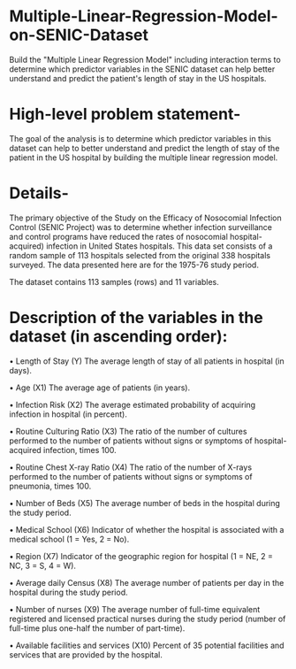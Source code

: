 # Multiple-Linear-Regression-Model-on-SENIC-Dataset
Build the "Multiple Linear Regression Model" including interaction terms to determine which predictor variables in the SENIC dataset can help better understand and
predict the patient's length of stay in the US hospitals.


# High-level problem statement-
The goal of the analysis is to determine which predictor variables in this dataset can help to better understand and predict the length of stay of the patient in the US 
hospital by building the multiple linear regression model.

# Details-
The primary objective of the Study on the Efficacy of Nosocomial Infection Control (SENIC Project) was to determine whether infection surveillance and control programs 
have reduced the rates of nosocomial hospital-acquired) infection in United States hospitals. This data set consists of a random sample of 113 hospitals selected from the
original 338 hospitals surveyed. The data presented here are for the 1975-76 study period.    

The dataset contains 113 samples (rows) and 11 variables.



# Description of the variables in the dataset (in ascending order):
• Length of Stay (Y) 
The average length of stay of all patients in hospital (in days). 

• Age (X1) 
The average age of patients (in years). 

• Infection Risk (X2) 
The average estimated probability of acquiring infection in hospital (in percent). 

• Routine Culturing Ratio (X3) 
The ratio of the number of cultures performed to the number of patients without signs or symptoms of hospital-acquired infection, times 100. 

• Routine Chest X-ray Ratio (X4) 
The ratio of the number of X-rays performed to the number of patients without signs or symptoms of pneumonia, times 100. 

• Number of Beds (X5) 
The average number of beds in the hospital during the study period. 

• Medical School (X6) 
Indicator of whether the hospital is associated with a medical school (1 = Yes, 2 = No). 

• Region (X7) 
Indicator of the geographic region for hospital (1 = NE, 2 = NC, 3 = S, 4 = W). 

• Average daily Census (X8) 
The average number of patients per day in the hospital during the study period. 

• Number of nurses (X9) 
The average number of full-time equivalent registered and licensed practical nurses during the study period (number of full-time plus one-half the number of part-time). 

• Available facilities and services (X10) 
Percent of 35 potential facilities and services that are provided by the hospital.


